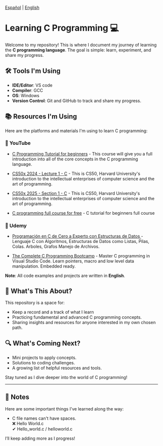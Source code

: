 [Español](README-es.md) | [English](README-en.md)
# Learning C Programming 💻

Welcome to my repository! This is where I document my journey of learning the **C programming language**. The goal is simple: learn, experiment, and share my progress.

## 🛠️ Tools I'm Using
- **IDE/Editor**: VS code
- **Compiler**: GCC 
- **OS**: Windows
- **Version Control**: Git and GitHub to track and share my progress.

## 📚 Resources I'm Using

Here are the platforms and materials I'm using to learn C programming:

### 🎥 YouTube

- [C Programming Tutorial for beginners](https://www.youtube.com/watch?v=KJgsSFOSQv0&ab_channel=freeCodeCamp.org) - This course will give you a full introduction into all of the core concepts in the C programming language.

- [CS50x 2024 - Lecture 1 - C](https://www.youtube.com/watch?v=cwtpLIWylAw&t=1233s&ab_channel=CS50) - This is CS50, Harvard University's introduction to the intellectual enterprises of computer science and the art of programming.

- [CS50x 2025 - Section 1 - C](https://www.youtube.com/watch?v=KraVJDqv7uo&t=3390s&ab_channel=CS50) - This is CS50, Harvard University's introduction to the intellectual enterprises of computer science and the art of programming.

- [C programming full course for free](https://www.youtube.com/watch?v=87SH2Cn0s9A&t=14s&ab_channel=BroCode) - C tutorial for beginners full course

### 📘 Udemy


- [Programación en C de Cero a Experto con Estructuras de Datos ](https://mercadolibre-betahub.udemy.com/course/programacion_en_c_desde_cero_a_experto/) - Lenguaje C con Algoritmos, Estructuras de Datos como Listas, Pilas, Colas. Arboles, Grafos Manejo de Archivos.

- [The Complete C Programming Bootcamp](https://mercadolibre-betahub.udemy.com/course/the-complete-c-programming-bootcamp/) - Master C programming in Visual Studio Code. Learn pointers, macro and low level data manipulation. Embedded ready.

**Note**: All code examples and projects are written in **English**.

## 📝 What's This About?
This repository is a space for:
- Keep a record and a track of what I learn
- Practicing fundamental and advanced C programming concepts.
- Sharing insights and resources for anyone interested in my own chosen path.

## 🔍 What's Coming Next?
- Mini projects to apply concepts.
- Solutions to coding challenges.
- A growing list of helpful resources and tools.

Stay tuned as I dive deeper into the world of C programming!

---

## 📝 Notes

Here are some important things I've learned along the way:

- C file names can't have spaces.  
  ❌ Hello World.c  
  ✔ Hello_world.c / helloworld.c


I’ll keep adding more as I progress!

